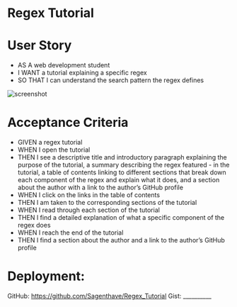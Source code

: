 # Regex Tutorial

# User Story
- AS A web development student
- I WANT a tutorial explaining a specific regex
- SO THAT I can understand the search pattern the regex defines

![screenshot](/)

# Acceptance Criteria
- GIVEN a regex tutorial
- WHEN I open the tutorial
- THEN I see a descriptive title and introductory paragraph explaining the purpose of the tutorial, a summary describing the regex featured - in the tutorial, a table of contents linking to different sections that break down each component of the regex and explain what it does, and a section about the author with a link to the author’s GitHub profile
- WHEN I click on the links in the table of contents
- THEN I am taken to the corresponding sections of the tutorial
- WHEN I read through each section of the tutorial
- THEN I find a detailed explanation of what a specific component of the regex does
- WHEN I reach the end of the tutorial
- THEN I find a section about the author and a link to the author’s GitHub profile

# Deployment: 
GitHub: https://github.com/Sagenthave/Regex_Tutorial 
Gist: __________ 